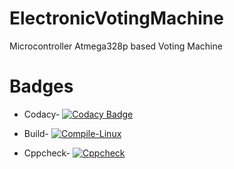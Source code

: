 # ElectronicVotingMachine
Microcontroller Atmega328p based Voting Machine 


# Badges
 * Codacy-
 [![Codacy Badge](https://app.codacy.com/project/badge/Grade/4117efbcf2e14911b2cbc8d0b228805b)](https://www.codacy.com/gh/NikithYD/ElectronicVotingMachine/dashboard?utm_source=github.com&amp;utm_medium=referral&amp;utm_content=NikithYD/ElectronicVotingMachine&amp;utm_campaign=Badge_Grade)
 * Build-
 [![Compile-Linux](https://github.com/NikithYD/ElectronicVotingMachine/workflows/Compile-Linux/badge.svg)](https://github.com/NikithYD/ElectronicVotingMachine/actions/workflows/c-cpp.yml)
 
 * Cppcheck-
 [![Cppcheck](https://github.com/NikithYD/ElectronicVotingMachine/workflows/Cppcheck/badge.svg)](https://github.com/NikithYD/ElectronicVotingMachine/actions/workflows/cax.yml)
